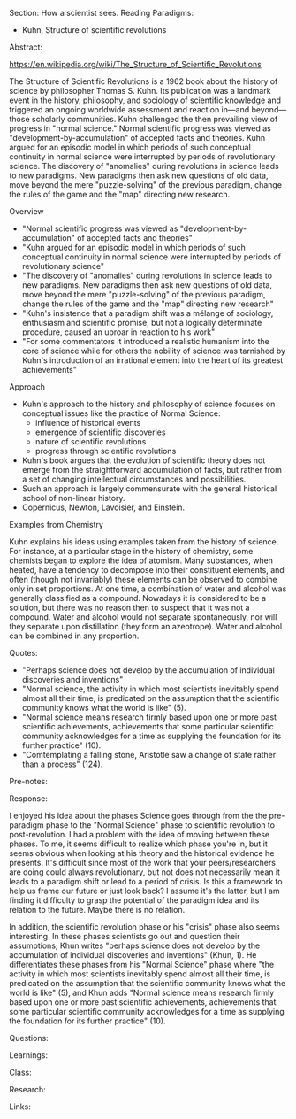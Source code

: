 Section: How a scientist sees. Reading Paradigms:

- Kuhn, Structure of scientific revolutions

Abstract:

https://en.wikipedia.org/wiki/The_Structure_of_Scientific_Revolutions

The Structure of Scientific Revolutions is a 1962 book about the history of science by philosopher Thomas S. Kuhn. Its publication was a landmark event in the history, philosophy, and sociology of scientific knowledge and triggered an ongoing worldwide assessment and reaction in—and beyond—those scholarly communities. Kuhn challenged the then prevailing view of progress in "normal science." Normal scientific progress was viewed as "development-by-accumulation" of accepted facts and theories. Kuhn argued for an episodic model in which periods of such conceptual continuity in normal science were interrupted by periods of revolutionary science. The discovery of "anomalies" during revolutions in science leads to new paradigms. New paradigms then ask new questions of old data, move beyond the mere "puzzle-solving" of the previous paradigm, change the rules of the game and the "map" directing new research.

Overview

- "Normal scientific progress was viewed as "development-by-accumulation" of accepted facts and theories"
- "Kuhn argued for an episodic model in which periods of such conceptual continuity in normal science were interrupted by periods of revolutionary science"
- "The discovery of "anomalies" during revolutions in science leads to new paradigms. New paradigms then ask new questions of old data, move beyond the mere "puzzle-solving" of the previous paradigm, change the rules of the game and the "map" directing new research"
- "Kuhn's insistence that a paradigm shift was a mélange of sociology, enthusiasm and scientific promise, but not a logically determinate procedure, caused an uproar in reaction to his work"
- "For some commentators it introduced a realistic humanism into the core of science while for others the nobility of science was tarnished by Kuhn's introduction of an irrational element into the heart of its greatest achievements"

Approach

- Kuhn's approach to the history and philosophy of science focuses on conceptual issues like the practice of Normal Science:
    - influence of historical events
    - emergence of scientific discoveries
    - nature of scientific revolutions
    - progress through scientific revolutions
- Kuhn's book argues that the evolution of scientific theory does not emerge from the straightforward accumulation of facts, but rather from a set of changing intellectual circumstances and possibilities.
- Such an approach is largely commensurate with the general historical school of non-linear history.
- Copernicus, Newton, Lavoisier, and Einstein. 

Examples from Chemistry

Kuhn explains his ideas using examples taken from the history of science. For instance, at a particular stage in the history of chemistry, some chemists began to explore the idea of atomism. Many substances, when heated, have a tendency to decompose into their constituent elements, and often (though not invariably) these elements can be observed to combine only in set proportions. At one time, a combination of water and alcohol was generally classified as a compound. Nowadays it is considered to be a solution, but there was no reason then to suspect that it was not a compound. Water and alcohol would not separate spontaneously, nor will they separate upon distillation (they form an azeotrope). Water and alcohol can be combined in any proportion.

Quotes:

- "Perhaps science does not develop by the accumulation of individual discoveries and inventions"
- "Normal science, the activity in which most scientists inevitably spend almost all their time, is predicated on the assumption that the scientific community knows what the world is like" (5).
- "Normal science means research firmly based upon one or more past scientific achievements, achievements that some particular scientific community acknowledges for a time as supplying the foundation for its further practice" (10).
- "Comtemplating a falling stone, Aristotle saw a change of state rather than a process" (124).

Pre-notes:

Response:

I enjoyed his idea about the phases Science goes through from the the pre-paradigm phase to the "Normal Science" phase to scientific revolution to post-revolution. I had a problem with the idea of moving between these phases. To me, it seems difficult to realize which phase you're in, but it seems obvious when looking at his theory and the historical evidence he presents. It's difficult since most of the work that your peers/researchers are doing could always revolutionary, but not does not necessarily mean it leads to a paradigm shift or lead to a period of crisis. Is this a framework to help us frame our future or just look back? I assume it's the latter, but I am finding it difficulty to grasp the potential of the paradigm idea and its relation to the future. Maybe there is no relation.

In addition, the scientific revolution phase or his "crisis" phase also seems interesting. In these phases scientists go out and question their assumptions; Khun writes "perhaps science does not develop by the accumulation of individual discoveries and inventions" (Khun, 1). He differentiates these phases from his "Normal Science" phase where "the activity in which most scientists inevitably spend almost all their time, is predicated on the assumption that the scientific community knows what the world is like" (5), and Khun adds "Normal science means research firmly based upon one or more past scientific achievements, achievements that some particular scientific community acknowledges for a time as supplying the foundation for its further practice" (10).

Questions:

Learnings:

Class:

Research:

Links:
